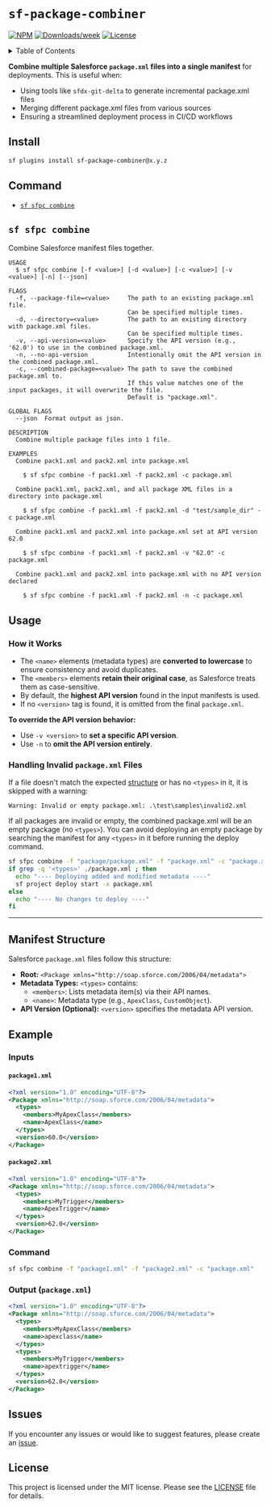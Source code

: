 # `sf-package-combiner`

[![NPM](https://img.shields.io/npm/v/sf-package-combiner.svg?label=sf-package-combiner)](https://www.npmjs.com/package/sf-package-combiner) [![Downloads/week](https://img.shields.io/npm/dw/sf-package-combiner.svg)](https://npmjs.org/package/sf-package-combiner) [![License](https://img.shields.io/badge/License-MIT-yellow.svg)](https://raw.githubusercontent.com/mcarvin8/sf-package-combiner/refs/heads/main/LICENSE.md)

<!-- TABLE OF CONTENTS -->
<details>
  <summary>Table of Contents</summary>

- [Install](#install)
- [Command](#command)
  - [`sf-sfpc-combine`](#sf-sfpc-combine)
- [Usage](#usage)
- [Manifest Structure](#manifest-structure)
- [Example](#example)
- [Issues](#issues)
- [License](#license)
</details>

**Combine multiple Salesforce `package.xml` files into a single manifest** for deployments. This is useful when:

- Using tools like `sfdx-git-delta` to generate incremental package.xml files
- Merging different package.xml files from various sources
- Ensuring a streamlined deployment process in CI/CD workflows

## Install

```bash
sf plugins install sf-package-combiner@x.y.z
```

## Command

<!-- commands -->

- [`sf sfpc combine`](#sf-sfpc-combine)

## `sf sfpc combine`

Combine Salesforce manifest files together.

```
USAGE
  $ sf sfpc combine [-f <value>] [-d <value>] [-c <value>] [-v <value>] [-n] [--json]

FLAGS
  -f, --package-file=<value>     The path to an existing package.xml file.
                                 Can be specified multiple times.
  -d, --directory=<value>        The path to an existing directory with package.xml files.
                                 Can be specified multiple times.
  -v, --api-version=<value>      Specify the API version (e.g., '62.0') to use in the combined package.xml.
  -n, --no-api-version           Intentionally omit the API version in the combined package.xml.
  -c, --combined-package=<value> The path to save the combined package.xml to.
                                 If this value matches one of the input packages, it will overwrite the file.
                                 Default is "package.xml".

GLOBAL FLAGS
  --json  Format output as json.

DESCRIPTION
  Combine multiple package files into 1 file.

EXAMPLES
  Combine pack1.xml and pack2.xml into package.xml

    $ sf sfpc combine -f pack1.xml -f pack2.xml -c package.xml

  Combine pack1.xml, pack2.xml, and all package XML files in a directory into package.xml

    $ sf sfpc combine -f pack1.xml -f pack2.xml -d "test/sample_dir" -c package.xml

  Combine pack1.xml and pack2.xml into package.xml set at API version 62.0

    $ sf sfpc combine -f pack1.xml -f pack2.xml -v "62.0" -c package.xml

  Combine pack1.xml and pack2.xml into package.xml with no API version declared

    $ sf sfpc combine -f pack1.xml -f pack2.xml -n -c package.xml
```

<!-- commandsstop -->

## Usage

### How it Works

- The `<name>` elements (metadata types) are **converted to lowercase** to ensure consistency and avoid duplicates.
- The `<members>` elements **retain their original case**, as Salesforce treats them as case-sensitive.
- By default, the **highest API version** found in the input manifests is used.
- If no `<version>` tag is found, it is omitted from the final `package.xml`.

**To override the API version behavior:**

- Use `-v <version>` to **set a specific API version**.
- Use `-n` to **omit the API version entirely**.

### Handling Invalid `package.xml` Files

If a file doesn't match the expected [structure](#manifest-structure) or has no `<types>` in it, it is skipped with a warning:

```plaintext
Warning: Invalid or empty package.xml: .\test\samples\invalid2.xml
```

If all packages are invalid or empty, the combined package.xml will be an empty package (no `<types>`). You can avoid deploying an empty package by searching the manifest for any `<types>` in it before running the deploy command.

```bash
sf sfpc combine -f "package/package.xml" -f "package.xml" -c "package.xml"
if grep -q '<types>' ./package.xml ; then
  echo "---- Deploying added and modified metadata ----"
  sf project deploy start -x package.xml
else
  echo "---- No changes to deploy ----"
fi
```

---

## Manifest Structure

Salesforce `package.xml` files follow this structure:

- **Root:** `<Package xmlns="http://soap.sforce.com/2006/04/metadata">`
- **Metadata Types:** `<types>` contains:
  - `<members>`: Lists metadata item(s) via their API names.
  - `<name>`: Metadata type (e.g., `ApexClass`, `CustomObject`).
- **API Version (Optional):** `<version>` specifies the metadata API version.

## Example

### Inputs

#### `package1.xml`

```xml
<?xml version="1.0" encoding="UTF-8"?>
<Package xmlns="http://soap.sforce.com/2006/04/metadata">
  <types>
    <members>MyApexClass</members>
    <name>ApexClass</name>
  </types>
  <version>60.0</version>
</Package>
```

#### `package2.xml`

```xml
<?xml version="1.0" encoding="UTF-8"?>
<Package xmlns="http://soap.sforce.com/2006/04/metadata">
  <types>
    <members>MyTrigger</members>
    <name>ApexTrigger</name>
  </types>
  <version>62.0</version>
</Package>
```

### Command

```bash
sf sfpc combine -f "package1.xml" -f "package2.xml" -c "package.xml"
```

### Output (`package.xml`)

```xml
<?xml version="1.0" encoding="UTF-8"?>
<Package xmlns="http://soap.sforce.com/2006/04/metadata">
  <types>
    <members>MyApexClass</members>
    <name>apexclass</name>
  </types>
  <types>
    <members>MyTrigger</members>
    <name>apextrigger</name>
  </types>
  <version>62.0</version>
</Package>
```

## Issues

If you encounter any issues or would like to suggest features, please create an [issue](https://github.com/mcarvin8/sf-package-combiner/issues).

## License

This project is licensed under the MIT license. Please see the [LICENSE](https://raw.githubusercontent.com/mcarvin8/sf-package-combiner/main/LICENSE.md) file for details.
